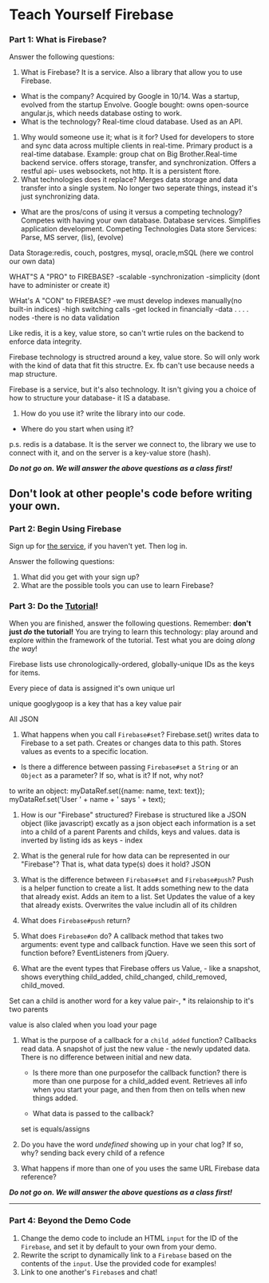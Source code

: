 # Teach Yourself Firebase

### Part 1: What is Firebase?

Answer the following questions:

1. What is Firebase?
It is a service. Also a library that allow you to use Firebase.
  + What is the company? Acquired by Google in 10/14. Was a startup, evolved from the startup Envolve. Google bought: owns open-source angular.js, which needs database osting to work.
  + What is the technology? Real-time cloud database. Used as an API.


1. Why would someone use it; what is it for? Used for developers to store and sync data across multiple clients in real-time. Primary product is a real-time database. Example: group chat on Big Brother.Real-time backend service.
offers storage, transfer, and synchronization. Offers a restful api- uses websockets, not http. It is a persistent ftore.
1. What technologies does it replace?
Merges data storage and data transfer into a single system. No longer two seperate things, instead it's just synchronizing data.
  + What are the pros/cons of using it versus a competing technology?
  Competes with having your own database. Database services.
  Simplifies application development.
Competing Technologies
Data store
Services: Parse, MS server, (lis), (evolve)

Data Storage:redis, couch, postgres, mysql, oracle,mSQL
(here we control our own data)

WHAT"S A "PRO" to FIREBASE?
-scalable
-synchronization
-simplicity (dont have to administer or create it)

WHat's A "CON" to FIREBASE?
-we must develop indexes manually(no built-in indices)
-high switching calls
-get locked in financially
-data . . . . nodes
-there is no data validation

Like redis, it is a key, value store, so can't wrtie rules on the backend to enforce data integrity.

Firebase technology is structred around a key, value store. So will only work with the kind of data that fit this structre. Ex. fb can't use because needs a map structure.

Firebase is a service, but it's also technology. It isn't giving you a choice of how to structure your database- it IS a database.


1. How do you use it?
write the library into our code.
  + Where do you start when using it?

p.s. redis is a database. It is the server we connect to, the library we use to connect with it, and on the server is a key-value store (hash).

***Do not go on. We will answer the above questions as a class first!***

Don't look at other people's code before writing your own.
---

### Part 2: Begin Using Firebase

Sign up for [the service][firebase], if you haven't yet. Then log in.

Answer the following questions:

1. What did you get with your sign up?
1. What are the possible tools you can use to learn Firebase?


### Part 3: Do the [Tutorial][firebase-tutorial]!

When you are finished, answer the following questions. Remember: **don't just
_do_ the tutorial!** You are trying to learn this technology: play around and
explore within the framework of the tutorial. Test what you are doing *along the
way*!

Firebase lists use chronologically-ordered, globally-unique IDs as the keys for items.

Every piece of data is assigned it's own unique url

unique googlygoop is a key that has a key value pair

All JSON

1. What happens when you call `Firebase#set`?
Firebase.set() writes data to Firebase to a set path. Creates or changes data to this path. Stores values as events to a specific location.
  + Is there a difference between passing `Firebase#set` a `String`
    or an `Object` as a parameter?
    If so, what is it? If not, why not?

to write an object:
myDataRef.set({name: name, text: text});
myDataRef.set('User ' + name + ' says ' + text);

1. How is our "Firebase" structured?
Firebase is structured like a JSON object (like javascript)
excatly as a json object
each information is a set into a child of a parent
Parents and childs, keys and values. data is inverted by listing ids as keys - index

1. What is the general rule for how data can be represented in our "Firebase"? That is, what data type(s) does it hold? JSON

1. What is the difference between `Firebase#set` and `Firebase#push`?
Push is a helper function to create a list. It adds something new to the data that already exist.
Adds an item to a list.
Set Updates the value of a key that already exists. Overwrites the value includin all of its children

1. What does `Firebase#push` return?

1. What does `Firebase#on` do?
A callback method that takes two arguments: event type and callback function.
Have we seen this sort of function before?
EventListeners from jQuery.

1. What are the event types that Firebase offers us
Value, - like a snapshot, shows everything
child_added,
child_changed,
child_removed,
child_moved.

Set can
a child is another word for a key value pair-, * its relaionship to it's two parents

value is also claled when you load your page
1. What is the purpose of a callback for a `child_added` function?
Callbacks read data. A snapshot of just the new value - the newly updated data. There is no difference between initial and new data.

   + Is there more than one purposefor the callback function? there is more than one purpose for a child_added event. Retrieves all info when you start your page, and then from then on tells when new things added.

   + What data is passed to the callback?

   set is equals/assigns


1. Do you have the word *undefined* showing up in your chat log? If so, why?
sending back every child of a refence
1. What happens if more than one of you uses the same URL Firebase data
  reference?

***Do not go on. We will answer the above questions as a class first!***

---

### Part 4: Beyond the Demo Code

1. Change the demo code to include an HTML `input` for the ID of the `Firebase`,
   and set it by default to your own from your demo.
1. Rewrite the script to dynamically link to a `Firebase` based on the contents
   of the `input`. Use the provided code for examples!
1. Link to one another's `Firebase`s and chat!

<!-- Links -->

[firebase]:          https://www.firebase.com/
[firebase-tutorial]: https://www.firebase.com/tutorial/#gettingstarted
